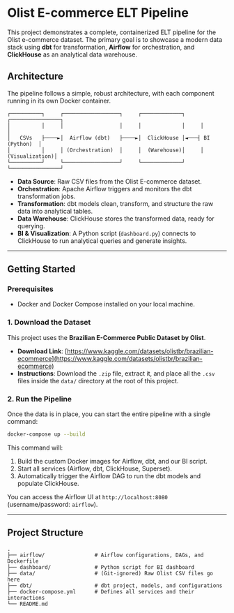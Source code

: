 # Olist E-commerce ELT Pipeline

This project demonstrates a complete, containerized ELT pipeline for the Olist e-commerce dataset. The primary goal is to showcase a modern data stack using **dbt** for transformation, **Airflow** for orchestration, and **ClickHouse** as an analytical data warehouse.

## Architecture

The pipeline follows a simple, robust architecture, with each component running in its own Docker container.

```
┌──────────┐     ┌──────────────────┐     ┌─────────────┐     ┌────────────────┐
│          │     │                  │     │             │     │                │
│   CSVs   ├────►│  Airflow (dbt)   ├────►│  ClickHouse │◄───┤ BI (Python)  │
│          │     │ (Orchestration)  │     │  (Warehouse)│     │ (Visualization)│
└──────────┘     └──────────────────┘     └─────────────┘     └────────────────┘
```

* **Data Source**: Raw CSV files from the Olist E-commerce dataset.
* **Orchestration**: Apache Airflow triggers and monitors the dbt transformation jobs.
* **Transformation**: dbt models clean, transform, and structure the raw data into analytical tables.
* **Data Warehouse**: ClickHouse stores the transformed data, ready for querying.
* **BI & Visualization**: A Python script (`dashboard.py`) connects to ClickHouse to run analytical queries and generate insights.

***

## Getting Started

### Prerequisites

* Docker and Docker Compose installed on your local machine.

### 1. Download the Dataset

This project uses the **Brazilian E-Commerce Public Dataset by Olist**.

* **Download Link**: [https://www.kaggle.com/datasets/olistbr/brazilian-ecommerce](https://www.kaggle.com/datasets/olistbr/brazilian-ecommerce)
* **Instructions**: Download the `.zip` file, extract it, and place all the `.csv` files inside the `data/` directory at the root of this project.

### 2. Run the Pipeline

Once the data is in place, you can start the entire pipeline with a single command:

```bash
docker-compose up --build
```

This command will:
1.  Build the custom Docker images for Airflow, dbt, and our BI script.
2.  Start all services (Airflow, dbt, ClickHouse, Superset).
3.  Automatically trigger the Airflow DAG to run the dbt models and populate ClickHouse.

You can access the Airflow UI at `http://localhost:8080` (username/password: `airflow`).

***

## Project Structure

```
.
├── airflow/                # Airflow configurations, DAGs, and Dockerfile
├── dashboard/              # Python script for BI dashboard
├── data/                   # (Git-ignored) Raw Olist CSV files go here
├── dbt/                    # dbt project, models, and configurations
├── docker-compose.yml      # Defines all services and their interactions
└── README.md
```